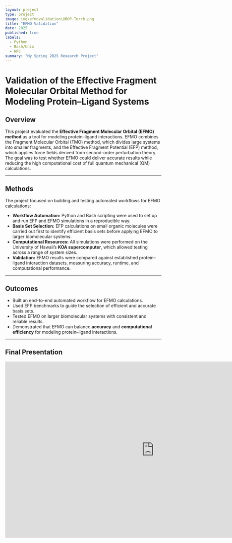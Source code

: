 ```yaml
---
layout: project
type: project
image: img\efmovalidation\UROP-Torch.png
title: "EFMO Validation"
date: 2025
published: true
labels:
  - Python
  - Bash/Unix
  - HPC
summary: "My Spring 2025 Research Project"
---
```

# Validation of the Effective Fragment Molecular Orbital Method for Modeling Protein–Ligand Systems

## Overview

This project evaluated the **Effective Fragment Molecular Orbital (EFMO) method** as a tool for modeling protein–ligand interactions. EFMO combines the Fragment Molecular Orbital (FMO) method, which divides large systems into smaller fragments, and the Effective Fragment Potential (EFP) method, which applies force fields derived from second-order perturbation theory. The goal was to test whether EFMO could deliver accurate results while reducing the high computational cost of full quantum mechanical (QM) calculations.  

---

## Methods

The project focused on building and testing automated workflows for EFMO calculations:

- **Workflow Automation:** Python and Bash scripting were used to set up and run EFP and EFMO simulations in a reproducible way.  
- **Basis Set Selection:** EFP calculations on small organic molecules were carried out first to identify efficient basis sets before applying EFMO to larger biomolecular systems.  
- **Computational Resources:** All simulations were performed on the University of Hawaii’s **KOA supercomputer**, which allowed testing across a range of system sizes.  
- **Validation:** EFMO results were compared against established protein–ligand interaction datasets, measuring accuracy, runtime, and computational performance.  

---

## Outcomes

- Built an end-to-end automated workflow for EFMO calculations.  
- Used EFP benchmarks to guide the selection of efficient and accurate basis sets.  
- Tested EFMO on larger biomolecular systems with consistent and reliable results.  
- Demonstrated that EFMO can balance **accuracy** and **computational efficiency** for modeling protein–ligand interactions.  

---

## Final Presentation

<iframe src="https://docs.google.com/presentation/d/e/2PACX-1vSWgB0ElFgOUUcbeYuiM21PYGhS4Fpohv26HNiEeKzDBfOYNhMa_dZyqt8jGuLdbH620pZwHA2rEGq3/pubembed?start=false&loop=false&delayms=15000" frameborder="0" width="960" height="569" allowfullscreen="true" mozallowfullscreen="true" webkitallowfullscreen="true"></iframe>